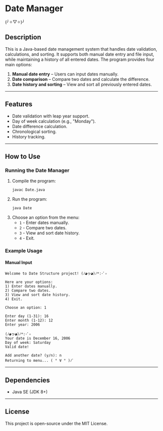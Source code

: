 # Date Manager
(╯✧▽✧)╯

## Description
This is a Java-based date management system that handles date validation, calculations, and sorting. It supports both manual date entry and file input, while maintaining a history of all entered dates.
The program provides four main options:
1. **Manual date entry** – Users can input dates manually.
2. **Date comparison** – Compare two dates and calculate the difference.
3. **Date history and sorting** – View and sort all previously entered dates.

---

## Features
- Date validation with leap year support.
- Day of week calculation (e.g., "Monday").
- Date difference calculation.
- Chronological sorting.
- History tracking.

---

## How to Use

### Running the Date Manager
1. Compile the program:
   ```sh
   javac Date.java
   ```
2. Run the program:
   ```sh
   java Date
   ```
3. Choose an option from the menu:
   - `1` - Enter dates manually.
   - `2` - Compare two dates.
   - `3` - View and sort date history.
   - `4` - Exit.


### Example Usage
#### Manual Input
```
Welcome to Date Structure project! (ﾉ◕ヮ◕)ﾉ*:･ﾟ✧

Here are your options:
1) Enter dates manually.
2) Compare two dates.
3) View and sort date history.
4) Exit.

Choose an option: 1

Enter day (1-31): 16
Enter month (1-12): 12
Enter year: 2006

(ﾉ◕ヮ◕)ﾉ*:･ﾟ✧ 
Your date is December 16, 2006
Day of week: Saturday
Valid date!

Add another date? (y/n): n
Returning to menu... ( ° ∀ ° )ﾉﾞ
```

---
## Dependencies
- Java SE (JDK 8+)

---

## License
This project is open-source under the MIT License.

